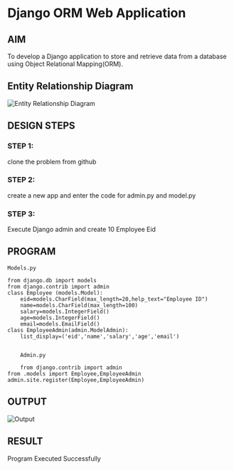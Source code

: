 # Django ORM Web Application

## AIM
To develop a Django application to store and retrieve data from a database using Object Relational Mapping(ORM).

## Entity Relationship Diagram

![Entity Relationship Diagram](./ORM.png)

## DESIGN STEPS

### STEP 1:
clone the problem from github

### STEP 2:
create a new app and enter the code for admin.py and model.py 

### STEP 3:
Execute Django admin and create 10 Employee Eid


## PROGRAM

```
Models.py

from django.db import models
from django.contrib import admin
class Employee (models.Model):
    eid=models.CharField(max_length=20,help_text="Employee ID")
    name=models.CharField(max_length=100)
    salary=models.IntegerField()
    age=models.IntegerField()
    email=models.EmailField()
class EmployeeAdmin(admin.ModelAdmin):
    list_display=('eid','name','salary','age','email')


    Admin.py

    from django.contrib import admin
from .models import Employee,EmployeeAdmin
admin.site.register(Employee,EmployeeAdmin)
```

## OUTPUT

![Output](./EID.png)


## RESULT

Program Executed Successfully